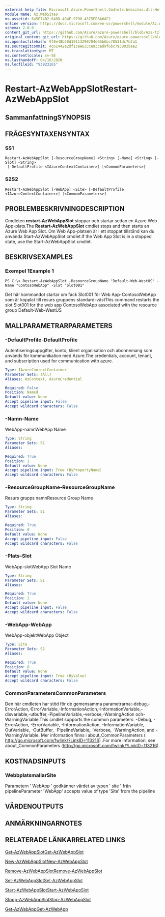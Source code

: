 ```yaml
---
external help file: Microsoft.Azure.PowerShell.Cmdlets.Websites.dll-Help.xml
Module Name: Az.WebSites
ms.assetid: 645E74D2-640D-494F-9798-4375FE6A0AF2
online version: https://docs.microsoft.com/en-us/powershell/module/Az.websites/restart-Azwebappslot
schema: 2.0.0
content_git_url: https://github.com/Azure/azure-powershell/blob/Azs-tzl/src/Websites/Websites/help/Restart-AzWebAppSlot.md
original_content_git_url: https://github.com/Azure/azure-powershell/blob/Azs-tzl/src/Websites/Websites/help/Restart-AzWebAppSlot.md
ms.openlocfilehash: 9f0e48b20d19113290784d65b6bc78531dc7b2a1
ms.sourcegitcommit: 4c61442a2df1cee633ce93cad9f6bc793803baa2
ms.translationtype: MT
ms.contentlocale: sv-SE
ms.lasthandoff: 04/16/2020
ms.locfileid: "93923265"
---
```

# <span data-ttu-id="c62b5-101">Restart-AzWebAppSlot</span><span class="sxs-lookup"><span data-stu-id="c62b5-101">Restart-AzWebAppSlot</span></span>

## <span data-ttu-id="c62b5-102">Sammanfattning</span><span class="sxs-lookup"><span data-stu-id="c62b5-102">SYNOPSIS</span></span>

## <span data-ttu-id="c62b5-103">FRÅGESYNTAXEN</span><span class="sxs-lookup"><span data-stu-id="c62b5-103">SYNTAX</span></span>

### <span data-ttu-id="c62b5-104">S</span><span class="sxs-lookup"><span data-stu-id="c62b5-104">S1</span></span>
```
Restart-AzWebAppSlot [-ResourceGroupName] <String> [-Name] <String> [-Slot] <String>
 [-DefaultProfile <IAzureContextContainer>] [<CommonParameters>]
```

### <span data-ttu-id="c62b5-105">S2</span><span class="sxs-lookup"><span data-stu-id="c62b5-105">S2</span></span>
```
Restart-AzWebAppSlot [-WebApp] <Site> [-DefaultProfile <IAzureContextContainer>] [<CommonParameters>]
```

## <span data-ttu-id="c62b5-106">PROBLEMBESKRIVNING</span><span class="sxs-lookup"><span data-stu-id="c62b5-106">DESCRIPTION</span></span>
<span data-ttu-id="c62b5-107">Cmdleten **restart-AzWebAppSlot** stoppar och startar sedan en Azure Web App-plats.</span><span class="sxs-lookup"><span data-stu-id="c62b5-107">The **Restart-AzWebAppSlot** cmdlet stops and then starts an Azure Web App Slot.</span></span>
<span data-ttu-id="c62b5-108">Om Web App-platsen är i ett stoppat tillstånd kan du använda Start-AzWebAppSlot cmdlet.</span><span class="sxs-lookup"><span data-stu-id="c62b5-108">If the Web App Slot is in a stopped state, use the Start-AzWebAppSlot cmdlet.</span></span>

## <span data-ttu-id="c62b5-109">BESKRIVS</span><span class="sxs-lookup"><span data-stu-id="c62b5-109">EXAMPLES</span></span>

### <span data-ttu-id="c62b5-110">Exempel 1</span><span class="sxs-lookup"><span data-stu-id="c62b5-110">Example 1</span></span>
```
PS C:\> Restart-AzWebAppSlot -ResourceGroupName "Default-Web-WestUS" -Name "ContosoWebApp" -Slot "Slot001"
```

<span data-ttu-id="c62b5-111">Det här kommandot startar om fack Slot001 för Web App-ContosoWebApp som är kopplat till resurs gruppens standard-väst</span><span class="sxs-lookup"><span data-stu-id="c62b5-111">This command restarts the slot Slot001 for the web app ContosoWebApp associated with the resource group Default-Web-WestUS</span></span>

## <span data-ttu-id="c62b5-112">MALLPARAMETRAR</span><span class="sxs-lookup"><span data-stu-id="c62b5-112">PARAMETERS</span></span>

### <span data-ttu-id="c62b5-113">-DefaultProfile</span><span class="sxs-lookup"><span data-stu-id="c62b5-113">-DefaultProfile</span></span>
<span data-ttu-id="c62b5-114">Autentiseringsuppgifter, konto, klient organisation och abonnemang som används för kommunikation med Azure.</span><span class="sxs-lookup"><span data-stu-id="c62b5-114">The credentials, account, tenant, and subscription used for communication with azure.</span></span>

```yaml
Type: IAzureContextContainer
Parameter Sets: (All)
Aliases: AzContext, AzureCredential

Required: False
Position: Named
Default value: None
Accept pipeline input: False
Accept wildcard characters: False
```

### <span data-ttu-id="c62b5-115">-Namn</span><span class="sxs-lookup"><span data-stu-id="c62b5-115">-Name</span></span>
<span data-ttu-id="c62b5-116">WebApp-namn</span><span class="sxs-lookup"><span data-stu-id="c62b5-116">WebApp Name</span></span>

```yaml
Type: String
Parameter Sets: S1
Aliases: 

Required: True
Position: 1
Default value: None
Accept pipeline input: True (ByPropertyName)
Accept wildcard characters: False
```

### <span data-ttu-id="c62b5-117">-ResourceGroupName</span><span class="sxs-lookup"><span data-stu-id="c62b5-117">-ResourceGroupName</span></span>
<span data-ttu-id="c62b5-118">Resurs grupps namn</span><span class="sxs-lookup"><span data-stu-id="c62b5-118">Resource Group Name</span></span>

```yaml
Type: String
Parameter Sets: S1
Aliases: 

Required: True
Position: 0
Default value: None
Accept pipeline input: False
Accept wildcard characters: False
```

### <span data-ttu-id="c62b5-119">-Plats</span><span class="sxs-lookup"><span data-stu-id="c62b5-119">-Slot</span></span>
<span data-ttu-id="c62b5-120">WebApp-slot</span><span class="sxs-lookup"><span data-stu-id="c62b5-120">WebApp Slot Name</span></span>

```yaml
Type: String
Parameter Sets: S1
Aliases: 

Required: True
Position: 2
Default value: None
Accept pipeline input: False
Accept wildcard characters: False
```

### <span data-ttu-id="c62b5-121">-WebApp</span><span class="sxs-lookup"><span data-stu-id="c62b5-121">-WebApp</span></span>
<span data-ttu-id="c62b5-122">WebApp-objekt</span><span class="sxs-lookup"><span data-stu-id="c62b5-122">WebApp Object</span></span>

```yaml
Type: Site
Parameter Sets: S2
Aliases: 

Required: True
Position: 0
Default value: None
Accept pipeline input: True (ByValue)
Accept wildcard characters: False
```

### <span data-ttu-id="c62b5-123">CommonParameters</span><span class="sxs-lookup"><span data-stu-id="c62b5-123">CommonParameters</span></span>
<span data-ttu-id="c62b5-124">Den här cmdleten har stöd för de gemensamma parametrarna:-debug,-ErrorAction,-ErrorVariable,-InformationAction,-InformationVariable,-disvariable,-utbuffer,-PipelineVariable,-verbose,-WarningAction och-WarningVariable.</span><span class="sxs-lookup"><span data-stu-id="c62b5-124">This cmdlet supports the common parameters: -Debug, -ErrorAction, -ErrorVariable, -InformationAction, -InformationVariable, -OutVariable, -OutBuffer, -PipelineVariable, -Verbose, -WarningAction, and -WarningVariable.</span></span> <span data-ttu-id="c62b5-125">Mer information finns i about_CommonParameters ( http://go.microsoft.com/fwlink/?LinkID=113216) .</span><span class="sxs-lookup"><span data-stu-id="c62b5-125">For more information, see about_CommonParameters (http://go.microsoft.com/fwlink/?LinkID=113216).</span></span>

## <span data-ttu-id="c62b5-126">KOSTNADS</span><span class="sxs-lookup"><span data-stu-id="c62b5-126">INPUTS</span></span>

### <span data-ttu-id="c62b5-127">Webbplatsmallar</span><span class="sxs-lookup"><span data-stu-id="c62b5-127">Site</span></span>
<span data-ttu-id="c62b5-128">Parametern ' WebApp ' godkänner värdet av typen ' site ' från pipeline</span><span class="sxs-lookup"><span data-stu-id="c62b5-128">Parameter 'WebApp' accepts value of type 'Site' from the pipeline</span></span>

## <span data-ttu-id="c62b5-129">VÄRDEN</span><span class="sxs-lookup"><span data-stu-id="c62b5-129">OUTPUTS</span></span>

## <span data-ttu-id="c62b5-130">ANMÄRKNINGAR</span><span class="sxs-lookup"><span data-stu-id="c62b5-130">NOTES</span></span>

## <span data-ttu-id="c62b5-131">RELATERADE LÄNKAR</span><span class="sxs-lookup"><span data-stu-id="c62b5-131">RELATED LINKS</span></span>

[<span data-ttu-id="c62b5-132">Get-AzWebAppSlot</span><span class="sxs-lookup"><span data-stu-id="c62b5-132">Get-AzWebAppSlot</span></span>](./Get-AzWebAppSlot.md)

[<span data-ttu-id="c62b5-133">New-AzWebAppSlot</span><span class="sxs-lookup"><span data-stu-id="c62b5-133">New-AzWebAppSlot</span></span>](./New-AzWebAppSlot.md)

[<span data-ttu-id="c62b5-134">Remove-AzWebAppSlot</span><span class="sxs-lookup"><span data-stu-id="c62b5-134">Remove-AzWebAppSlot</span></span>](./Remove-AzWebAppSlot.md)

[<span data-ttu-id="c62b5-135">Set-AzWebAppSlot</span><span class="sxs-lookup"><span data-stu-id="c62b5-135">Set-AzWebAppSlot</span></span>](./Set-AzWebAppSlot.md)

[<span data-ttu-id="c62b5-136">Start-AzWebAppSlot</span><span class="sxs-lookup"><span data-stu-id="c62b5-136">Start-AzWebAppSlot</span></span>](./Start-AzWebAppSlot.md)

[<span data-ttu-id="c62b5-137">Stopp-AzWebAppSlot</span><span class="sxs-lookup"><span data-stu-id="c62b5-137">Stop-AzWebAppSlot</span></span>](./Stop-AzWebAppSlot.md)

[<span data-ttu-id="c62b5-138">Get-AzWebApp</span><span class="sxs-lookup"><span data-stu-id="c62b5-138">Get-AzWebApp</span></span>](./Get-AzWebApp.md)
